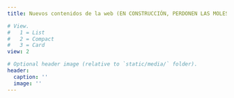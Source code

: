 ```yaml
---
title: Nuevos contenidos de la web (EN CONSTRUCCIÓN, PERDONEN LAS MOLESTIAS)

# View.
#   1 = List
#   2 = Compact
#   3 = Card
view: 2

# Optional header image (relative to `static/media/` folder).
header:
  caption: ''
  image: ''
---
```

